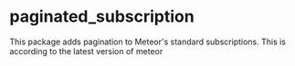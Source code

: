 # paginated_subscription
 This package adds pagination to Meteor's standard subscriptions. This is according to the latest version of meteor
